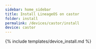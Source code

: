 ```yaml
---
sidebar: home_sidebar
title: Install LineageOS on castor
folder: install
permalink: /devices/castor/install
device: castor
---
```

{% include templates/device_install.md %}
